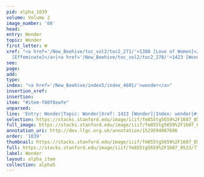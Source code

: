 ```yaml
---
pid: alpha_1039
volume: Volume 2
image_number: '66'
head: 
entry: Wonder
topic: Wonder
first_letter: W
xref: "<a href='/New_Beehive/toc_vol2/toc2_271/'>1388 [Love of Women]</a>|<a href='/New_Beehive/toc_vol2/toc2_232/'>1192
  [Effeminate]</a>|<a href='/New_Beehive/toc_vol2/toc2_278/'>1423 [Wonder]</a>"
see: 
page: 
add: 
type: 
index: "<a href='/New_Beehive/index5/index_4601/'>wonder</a>"
insertion_xref: 
insertion: 
item: "#item-f80f8eafe"
unparsed: 
line: 'Entry: Wonder|Topic: Wonder|Xref: 1423 [Wonder]|Index: wonder|#item-f80f8eafe'
selection: https://stacks.stanford.edu/image/iiif/fm855tg5659%2F1607_0533/774,217,3021,359/full/0/default.jpg
full_image: https://stacks.stanford.edu/image/iiif/fm855tg5659%2F1607_0533/full/full/0/default.jpg
annotation_uri: http://dev.llgc.org.uk/annotation/1529594987696
order: '1039'
thumbnail: https://stacks.stanford.edu/image/iiif/fm855tg5659%2F1607_0533/774,217,600,180/250,/0/default.jpg
full: https://stacks.stanford.edu/image/iiif/fm855tg5659%2F1607_0533/774,217,3021,359/full/0/default.jpg
label: Wonder
layout: alpha_item
collection: alpha5
---
```

